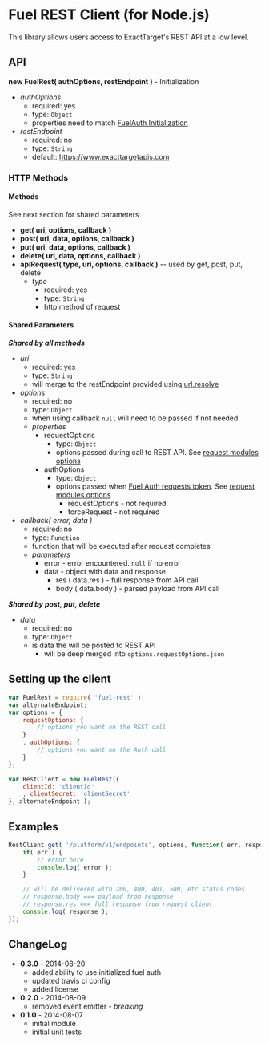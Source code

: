 Fuel REST Client (for Node.js)
=============

This library allows users access to ExactTarget's REST API at a low level.

## API

**new FuelRest( authOptions, restEndpoint )** - Initialization

* *authOptions*
    * required: yes
    * type: `Object`
    * properties need to match [FuelAuth Initialization][1]
* *restEndpoint*
    * required: no
    * type: `String`
    * default: https://www.exacttargetapis.com

### HTTP Methods

#### Methods

See next section for shared parameters

* **get( uri, options, callback )**
* **post( uri, data, options, callback )**
* **put( uri, data, options, callback )**
* **delete( uri, data, options, callback )**
* **apiRequest( type, uri, options, callback )** -- used by get, post, put, delete
    * *type*
        * required: yes
        * type: `String`
        * http method of request

#### Shared Parameters

***Shared by all methods***

* *uri*
    * required: yes
    * type: `String`
    * will merge to the restEndpoint provided using [url.resolve][2]
* *options*
    * required: no
    * type: `Object`
    * when using callback `null` will need to be passed if not needed
    * *properties*
        * requestOptions
            *  type: `Object`
            * options passed during call to REST API. See [request modules options][3]
        * authOptions
            *  type: `Object`
            * options passed when [Fuel Auth requests token][4]. See [request modules options][3]
                * requestOptions - not required
                * forceRequest - not required
* *callback( error, data )*
    * required: no
    * type: `Function`
    * function that will be executed after request completes
    * *parameters*
        * error - error encountered. `null` if no error
        * data - object with data and response
            * res ( data.res ) - full response from API call
            * body ( data.body ) - parsed payload from API call

***Shared by post, put, delete***

* *data*
    * required: no
    * type: `Object`
    * is data the will be posted to REST API
        * will be deep merged into `options.requestOptions.json`

## Setting up the client

```js
var FuelRest = require( 'fuel-rest' );
var alternateEndpoint;
var options = {
    requestOptions: {
        // options you want on the REST call
    }
    , authOptions: {
        // options you want on the Auth call
    }
};

var RestClient = new FuelRest({
    clientId: 'clientId'
    , clientSecret: 'clientSecret'
}, alternateEndpoint );
```


## Examples

```js
RestClient.get( '/platform/v1/endpoints', options, function( err, response ) {
    if( err ) {
        // error here
        console.log( error );
    }

    // will be delivered with 200, 400, 401, 500, etc status codes
    // response.body === payload from response
    // response.res === full response from request client
    console.log( response );
});
```


## ChangeLog

* **0.3.0** - 2014-08-20
    * added ability to use initialized fuel auth
    * updated travis ci config
    * added license
* **0.2.0** - 2014-08-09
    * removed event emitter - *breaking*
* **0.1.0** - 2014-08-07
    * initial module
    * initial unit tests

[1]: https://github.com/ExactTarget/Fuel-Node-Auth#api
[2]: http://nodejs.org/api/url.html#url_url_resolve_from_to
[3]: https://github.com/mikeal/request#requestoptions-callback
[4]: https://github.com/ExactTarget/Fuel-Node-Auth#api
